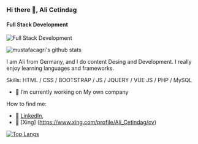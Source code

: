 

### Hi there 👋, Ali Cetindag
#### Full Stack Development
![Full Stack Development](https://media-exp1.licdn.com/dms/image/C5616AQH41BRU_ccx4A/profile-displaybackgroundimage-shrink_200_800/0/1625695655828?e=1631750400&v=beta&t=eqqL9974m7gzzBdGdVOKndMFImAk85rdpb6ZnhSAPs0)

![mustafacagri's github stats](https://github-readme-stats.vercel.app/api?username=alice-63&count_private=true)


I am Ali from Germany, and I do content Desing and Development. I really enjoy learning languages and frameworks.

Skills:  HTML / CSS / BOOTSTRAP / JS / JQUERY / VUE JS / PHP / MySQL

- 🔭 I’m currently working on My own company 





How to find me: 

  - :office: [LinkedIn](https://www.linkedin.com/in/ali-cetindag-560967208/),
  - :office: [Xing] (https://www.xing.com/profile/Ali_Cetindag/cv)






[![Top Langs](https://github-readme-stats.vercel.app/api/top-langs/?username=anuraghazra)](https://github.com/anuraghazra/github-readme-stats)
